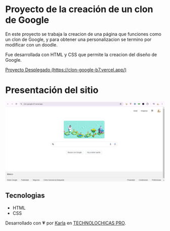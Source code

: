 # Proyecto de la creación de un clon de Google

En este proyecto se trabaja la creacion de una página que funciones como un clon de Google, y para obtener una personalizacion se termino por modificar con un doodle.

Fue desarrollada con HTML y CSS que permite la creacion del diseño de Google.

[Proyecto Desplegado (https://clon-google-b7.vercel.app/)](https://clon-google-b7.vercel.app/)

# Presentación del sitio 

![Presentación](assets/clon.png)

## Tecnologias 

* HTML
* CSS

Desarrollado con 💗 por [Karla](https://www.instagram.com/yan_crsl//) en [TECHNOLOCHICAS PRO](https://tecnolochicas.mx/).